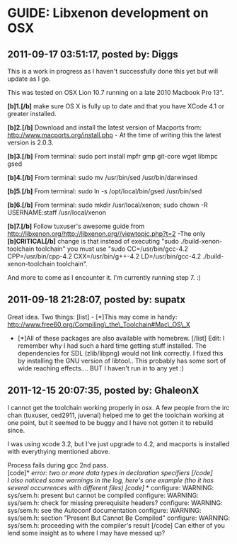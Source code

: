 # GUIDE: Libxenon development on OSX

## 2011-09-17 03:51:17, posted by: Diggs

This is a work in progress as I haven't successfully done this yet but will update as I go.  
   
 This was tested on OSX Lion 10.7 running on a late 2010 Macbook Pro 13".  
   
 **[b]1.[/b]** make sure OS X is fully up to date and that you have XCode 4.1 or greater installed.  
   
 **[b]2.[/b]** Download and install the latest version of Macports from: http://www.macports.org/install.php - At the time of writing this the latest version is 2.0.3.  
   
 **[b]3.[/b]** From terminal: sudo port install mpfr gmp git-core wget libmpc gsed  
   
 **[b]4.[/b]** From terminal: sudo mv /usr/bin/sed /usr/bin/darwinsed  
   
 **[b]5.[/b]** From terminal: sudo ln -s /opt/local/bin/gsed /usr/bin/sed  
   
 **[b]6.[/b]** From terminal: sudo mkdir /usr/local/xenon; sudo chown -R USERNAME:staff /usr/local/xenon  
   
 **[b]7.[/b]** Follow tuxuser's awesome guide from http://libxenon.org/http://libxenon.org//viewtopic.php?t=2 -The only **[b]CRITICAL[/b]** change is that instead of executing "sudo ./build-xenon-toolchain toolchain" you must use "sudo CC=/usr/bin/gcc-4.2 CPP=/usr/bin/cpp-4.2 CXX=/usr/bin/g++-4.2 LD=/usr/bin/gcc-4.2 ./build-xenon-toolchain toolchain".  
   
 And more to come as I encounter it. I'm currently running step 7. :)

## 2011-09-18 21:28:07, posted by: supatx

Great idea. Two things: [list] - [*]This may come in handy: http://www.free60.org/Compiling\_the\_Toolchain#Mac\_OS\_X
 - [*]All of these packages are also available with homebrew.
[/list] Edit: I remember why I had such a hard time getting stuff installed. The dependencies for SDL (zlib/libpng) would not link correctly. I fixed this by installing the GNU version of libtool.. This probably has some sort of wide reaching effects.... BUT I haven't run in to any yet :)

## 2011-12-15 20:07:35, posted by: GhaleonX

I cannot get the toolchain working properly in osx. A few people from the irc chan (tuxuser, ced2911, juvenal) helped me to get the toolchain working at one point, but it seemed to be buggy and I have not gotten it to rebuild since.  
   
 I was using xcode 3.2, but I've just upgrade to 4.2, and macports is installed with everythying mentioned above.   
   
 Process fails during gcc 2nd pass.  
 [code]* *error: two or more data types in declaration specifiers [/code]   
 I also noticed some warnings in the log, here's one example (tho it has several occurrences with different files) [code]* * configure: WARNING: sys/sem.h: present but cannot be compiled configure: WARNING: sys/sem.h: check for missing prerequisite headers? configure: WARNING: sys/sem.h: see the Autoconf documentation configure: WARNING: sys/sem.h: section "Present But Cannot Be Compiled" configure: WARNING: sys/sem.h: proceeding with the compiler's result [/code] Can either of you lend some insight as to where I may have messed up?